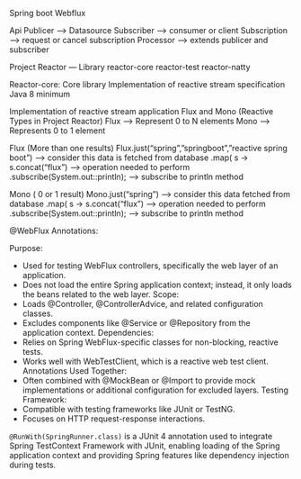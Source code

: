 Spring boot Webflux



Api
 Publicer —> Datasource
 Subscriber —> consumer or client
 Subscription —> request or cancel subscription 
 Processor —> extends publicer and subscriber

Project Reactor — Library
	reactor-core
	reactor-test
	reactor-natty

Reactor-core:
	Core library
	Implementation of reactive stream specification
	Java 8 minimum
	

Implementation of reactive stream application
	Flux and Mono (Reactive Types in Project Reactor)
	Flux —> Represent 0 to N elements
	Mono —> Represents 0 to 1 element

Flux (More than one results)
	Flux.just(“spring”,”springboot”,”reactive spring boot”) ——> consider this data is fetched from database
	.map( s -> s.concat(“flux”) —> operation needed to perform
	.subscribe(System.out::println); —> subscribe to println method

Mono ( 0 or 1 result)
	Mono.just(“spring”) —> consider this data fetched from database
	.map( s -> s.concat(“flux”) —> operation needed to perform
	.subscribe(System.out::println); —> subscribe to println method

@WebFlux Annotations:

Purpose:
* Used for testing WebFlux controllers, specifically the web layer of an application.
* Does not load the entire Spring application context; instead, it only loads the beans related to the web layer.
Scope:
* Loads @Controller, @ControllerAdvice, and related configuration classes.
* Excludes components like @Service or @Repository from the application context.
Dependencies:
* Relies on Spring WebFlux-specific classes for non-blocking, reactive tests.
* Works well with WebTestClient, which is a reactive web test client.
Annotations Used Together:
* Often combined with @MockBean or @Import to provide mock implementations or additional configuration for excluded layers.
Testing Framework:
* Compatible with testing frameworks like JUnit or TestNG.
* Focuses on HTTP request-response interactions.

`@RunWith(SpringRunner.class)` is a JUnit 4 annotation used to integrate Spring TestContext Framework with JUnit, enabling loading of the Spring application context and providing Spring features like dependency injection during tests.
